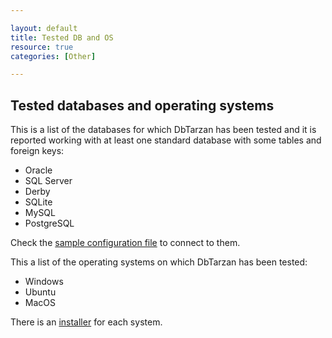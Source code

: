 ```yaml
---

layout: default
title: Tested DB and OS
resource: true
categories: [Other]

---
```


## Tested databases and operating systems

This is a list of the databases for which DbTarzan has been tested and it is reported working with at least one standard database with some tables and foreign keys:

* Oracle
* SQL Server
* Derby
* SQLite
* MySQL
* PostgreSQL

Check the [sample configuration file](https://github.com/aferrandi/dbtarzan/blob/master/connections.config) to connect to them.

This a list of the operating systems on which DbTarzan has been tested:

* Windows
* Ubuntu
* MacOS

There is an [installer](Installation) for each system.